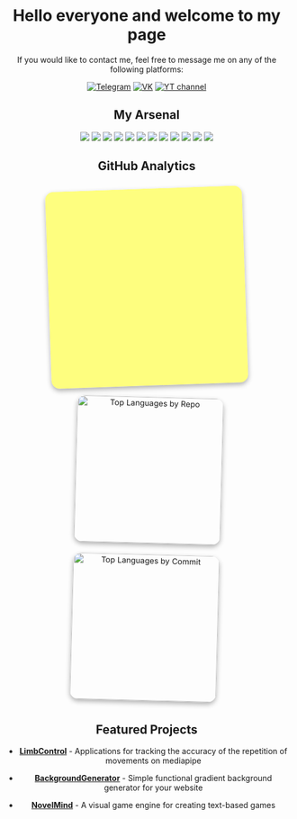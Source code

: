 <div align="center">
  <h1>Hello everyone and welcome to my page</h1>
</div>

<div align="center">
  <p>If you would like to contact me, feel free to message me on any of the following platforms:</p>
  <p align="center">
    <a href="https://t.me/selfharm_machine"><img src="https://img.shields.io/badge/-Telegram-2CA5E0?style=for-the-badge&logo=telegram&logoColor=white" alt="Telegram"></a>
    <a href="https://vk.com/selfharm_machine"><img src="https://img.shields.io/badge/-VK-4C75A3?style=for-the-badge&logo=vk&logoColor=white" alt="VK"></a>
    <a href="https://youtube.com/@VisageDvache"><img src="https://img.shields.io/badge/-YouTube-4C75A3?style=for-the-badge&logo=youtube&logoColor=white" alt="YT channel"></a>
  </p>
</div>

<h2 align="center">My Arsenal</h2>

<p align="center">
  <img src="https://img.shields.io/badge/-MongoDB-47A248?style=for-the-badge&logo=mongodb&logoColor=white" />
  <img src="https://img.shields.io/badge/postgresql-4169e1?style=for-the-badge&logo=postgresql&logoColor=white"/>
  <img src="https://img.shields.io/badge/-Express-000000?style=for-the-badge&logo=express&logoColor=white" />
  <img src="https://img.shields.io/badge/-React-61DAFB?style=for-the-badge&logo=react&logoColor=black" />
  <img src="https://img.shields.io/badge/-Node.js-339933?style=for-the-badge&logo=node.js&logoColor=white" />
  <img src="https://img.shields.io/badge/-Flask-000000?style=for-the-badge&logo=flask&logoColor=white" />
  <img src="https://img.shields.io/badge/FastAPI-005571?style=for-the-badge&logo=fastapi" />
  <img src="https://img.shields.io/badge/-Python-3776AB?style=for-the-badge&logo=python&logoColor=white" />
  <img src="https://img.shields.io/badge/-C%23-239120?style=for-the-badge&logo=c-sharp&logoColor=white" />
  <img src="https://img.shields.io/badge/-JavaScript-F7DF1E?style=for-the-badge&logo=javascript&logoColor=black" />
  <img src="https://img.shields.io/badge/-HTML5-E34F26?style=for-the-badge&logo=html5&logoColor=white" />
  <img src="https://img.shields.io/badge/-CSS3-1572B6?style=for-the-badge&logo=css3&logoColor=white" />
</p>

<h2 align="center">GitHub Analytics</h2>
<div align="center" style="display: flex; justify-content: center; align-items: center; flex-wrap: wrap; position: relative;">
  <div style="margin: 10px; transform: rotate(-2deg); z-index: 2;">
    <img src="data:image/png;base64,iVBORw0KGgoAAAANSUhEUgAAAAEAAAABCAYAAAAfFcSJAAAADUlEQVR42mP8/5+hHgAHggJ/PchI7wAAAABJRU5ErkJggg==" style="border-radius: 15px; box-shadow: 0 4px 8px rgba(0, 0, 0, 0.3); width: 350px;" />
  </div>
  
  <div style="display: flex; flex-direction: column; margin: 10px; transform: rotate(1.5deg); z-index: 1;">
    <img src="https://github-profile-summary-cards.vercel.app/api/cards/repos-per-language?username=VisageDvachevsky&theme=radical&border_color=2e3440" alt="Top Languages by Repo" style="border-radius: 15px; box-shadow: 0 4px 8px rgba(0, 0, 0, 0.3); width: 260px; margin-bottom: 20px;" />
    <img src="https://github-profile-summary-cards.vercel.app/api/cards/most-commit-language?username=VisageDvachevsky&theme=radical&border_color=2e3440" alt="Top Languages by Commit" style="border-radius: 15px; box-shadow: 0 4px 8px rgba(0, 0, 0, 0.3); width: 260px;" />
  </div>
</div>

<h2 align="center">Featured Projects</h2>

<div align="center">
  
  - **[LimbControl](https://github.com/VisageDvachevsky/LimbControl)** - Applications for tracking the accuracy of the repetition of movements on mediapipe
  
  - **[BackgroundGenerator](https://github.com/VisageDvachevsky/Background-Generator)** - Simple functional gradient background generator for your website
  
  - **[NovelMind](https://github.com/VisageDvachevsky/NovelMind)** - A visual game engine for creating text-based games
  
</div>

